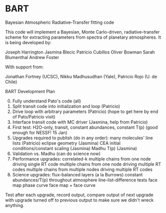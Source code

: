 BART
====

Bayesian Atmospheric Radiative-Transfer fitting code

This code will implement a Bayesian, Monte Carlo-driven,
radiative-transfer scheme for extracting parameters from spectra of
planetary atmospheres.  It is being developed by:

Joseph Harrington
Jasmina Blecic
Patricio Cubillos
Oliver Bowman
Sarah Blumenthal
Andrew Foster

With support from:

Jonathan Fortney (UCSC), Nikku Madhusudhan (Yale), Patricio Rojo (U. de Chile)

BART Development Plan

0. Fully understand Pato's code (all)
1. Split transit code into initialization and loop (Patricio)
2. Drive loop with arbitrary parameters (Patricio)
   (hope to get here by end of Pato/Patricio visit)
3. Interface transit code with MC driver (Jasmina, help from Patricio)
4. First test: H2O-only, transit, constant abundances, constant T(p)
   (good enough for NESSF!  15 Jan)
5. Upgrades required to publish (do in any order):
   many molecules' line lists (Patricio)
   eclipse geometry (Jasmina)
   CEA initial conditions/constant scaling (Jasmina)
   Madhu T(p) (Jasmina)
6. Validation vs. Madhu
   (can do science now)
7. Performance upgrades:
   correlated-k
   multiple chains from one node driving single RT code
   multiple chains from one node driving multiple RT codes
   multiple chains from multiple nodes driving multiple RT codes
8. Science upgrades:
   flux-balanced layers (a la Burrows)
   constant abundances/T(p) throughout atmosphere
   line-list-difference tests
   face map
   phase curve
   face map + face curve

Test after each upgrade, record output, compare output of next upgrade
with upgrade turned off to previous output to make sure we didn't
wreck anything.
